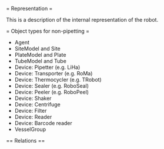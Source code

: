 = Representation =

This is a description of the internal representation of the robot.

= Object types for non-pipetting =

* Agent
* SiteModel and Site
* PlateModel and Plate
* TubeModel and Tube
* Device: Pipetter (e.g. LiHa)
* Device: Transporter (e.g. RoMa)
* Device: Thermocycler (e.g. TRobot)
* Device: Sealer (e.g. RoboSeal)
* Device: Peeler (e.g. RoboPeel)
* Device: Shaker
* Device: Centrifuge
* Device: Filter
* Device: Reader
* Device: Barcode reader
* VesselGroup


== Relations ==


